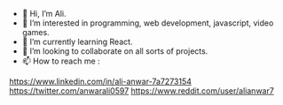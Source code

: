 - 👋 Hi, I’m Ali.
- 👀 I’m interested in programming, web development, javascript, video games.
- 🌱 I’m currently learning React.
- 💞️ I’m looking to collaborate on all sorts of projects.
- 📫 How to reach me :

https://www.linkedin.com/in/ali-anwar-7a7273154
https://twitter.com/anwarali0597
https://www.reddit.com/user/alianwar7


<!---
anwarali7/anwarali7 is a ✨ special ✨ repository because its `README.md` (this file) appears on your GitHub profile.
You can click the Preview link to take a look at your changes.
--->
